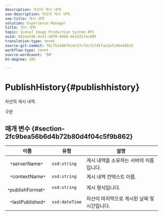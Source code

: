 ```yaml
---
description: 자산의 게시 내역.
seo-description: 자산의 게시 내역.
seo-title: 게시 내역
solution: Experience Manager
title: 게시 내역
topic: Scene7 Image Production System API
uuid: 842eafd8-dc41-4df0-96b0-de14357ac495
translation-type: tm+mt
source-git-commit: 7bc7b3a86fbcdc57cfdc31745fae3afc06e44b15
workflow-type: tm+mt
source-wordcount: '50'
ht-degree: 10%

---
```



# PublishHistory{#publishhistory}

자산의 게시 내역.

구문

## 매개 변수 {#section-2fc9bea56b6d4b72b80d4f04c5f9b862}

| 이름 | 유형 | 설명 |
|---|---|---|
| ` *`serverName`*` | `xsd:string` | 게시 내역을 소유하는 서버의 이름입니다. |
| ` *`contextName`*` | `xsd:string` | 게시 내역 컨텍스트 이름. |
| ` *`publishFormat`*` | `xsd:string` | 게시 형식입니다. |
| ` *`lastPublished`*` | `xsd:dateTime` | 자산이 마지막으로 게시된 날짜 및 시간입니다. |

